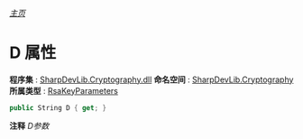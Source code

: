 ###### [主页](./Index.md "主页")
# D 属性
**程序集** : [SharpDevLib.Cryptography.dll](./SharpDevLib.Cryptography.assembly.md "SharpDevLib.Cryptography.dll")
**命名空间** : [SharpDevLib.Cryptography](./SharpDevLib.Cryptography.namespace.md "SharpDevLib.Cryptography")
**所属类型** : [RsaKeyParameters](./SharpDevLib.Cryptography.RsaKeyParameters.md "RsaKeyParameters")
``` csharp
public String D { get; }
```
**注释**
*D参数*


